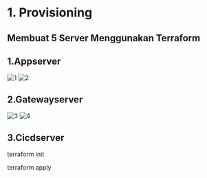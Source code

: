 # 1. Provisioning

## Membuat 5 Server Menggunakan Terraform

## 1.Appserver
![1](https://user-images.githubusercontent.com/111972023/222946958-d1f090ee-5fcf-4b0e-8aa6-9468228fe14b.png)
![2](https://user-images.githubusercontent.com/111972023/222946962-a1be56c4-aa40-4ced-85c4-5e9f7b998619.png)

## 2.Gatewayserver

![3](https://user-images.githubusercontent.com/111972023/222946994-77a62661-aae0-42bd-b3e9-0a85ee2cecb4.png)
![4](https://user-images.githubusercontent.com/111972023/222946997-424fe4bf-a337-4ec5-b46b-73e18eb87a60.png)

## 3.Cicdserver


terraform init

terraform apply
